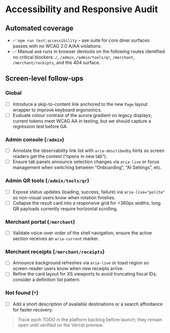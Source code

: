 # Accessibility and Responsive Audit

## Automated coverage
- ✅ `npm run test:accessibility` – axe suite for core diner surfaces passes with no WCAG 2.0 A/AA violations.
- ✅ Manual axe runs in browser devtools on the following routes identified no critical blockers: `/`, `/admin`, `/admin/tools/qr`, `/merchant`, `/merchant/receipts`, and the 404 surface.

## Screen-level follow-ups
### Global
- [ ] Introduce a skip-to-content link anchored to the new `Page` layout wrapper to improve keyboard ergonomics.
- [ ] Evaluate colour contrast of the aurora gradient on legacy displays; current tokens meet WCAG AA in testing, but we should capture a regression test before GA.

### Admin console (`/admin`)
- [ ] Annotate the observability link list with `aria-describedby` hints so screen readers get the context (“opens in new tab”).
- [ ] Ensure tab panels announce selection changes via `aria-live` or focus management when switching between “Onboarding”, “AI Settings”, etc.

### Admin QR tools (`/admin/tools/qr`)
- [ ] Expose status updates (loading, success, failure) via `aria-live="polite"` so non-visual users know when rotation finishes.
- [ ] Collapse the result card into a responsive grid for <360px widths; long QR payloads currently require horizontal scrolling.

### Merchant portal (`/merchant`)
- [ ] Validate voice-over order of the shell navigation; ensure the active section receives an `aria-current` marker.

### Merchant receipts (`/merchant/receipts`)
- [ ] Announce background refreshes via `aria-live` or toast region so screen-reader users know when new receipts arrive.
- [ ] Refine the card layout for XS viewports to avoid truncating fiscal IDs; consider a definition list pattern.

### Not found (`*`)
- [ ] Add a short description of available destinations or a search affordance for faster recovery.

> Track each TODO in the platform backlog before launch; they remain open until verified on the Vercel preview.
